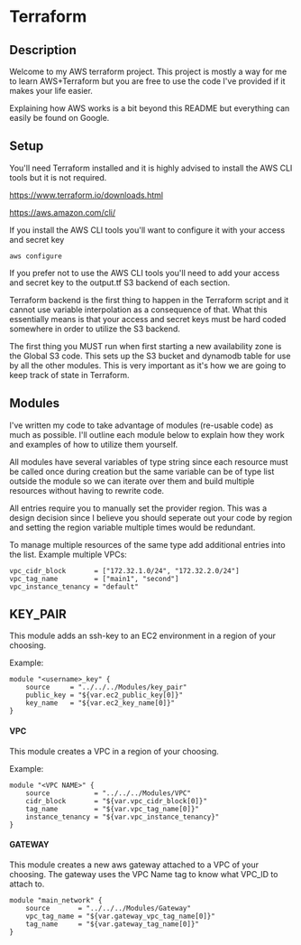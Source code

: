 # Terraform

## Description

Welcome to my AWS terraform project.  This project is mostly a way for me to learn AWS+Terraform but you are free to use the code I've provided if it makes your life easier.

Explaining how AWS works is a bit beyond this README but everything can easily be found on Google.

## Setup
You'll need Terraform installed and it is highly advised to install the AWS CLI tools but it is not required.

https://www.terraform.io/downloads.html

https://aws.amazon.com/cli/

If you install the AWS CLI tools you'll want to configure it with your access and secret key
```
aws configure
```
If you prefer not to use the AWS CLI tools you'll need to add your access and secret key to the output.tf S3 backend of each section.

Terraform backend is the first thing to happen in the Terraform script and it cannot use variable interpolation as a consequence of that.  What this essentially means is that your access and secret keys must be hard coded somewhere in order to utilize the S3 backend.

The first thing you MUST run when first starting a new availability zone is the Global S3 code.  This sets up the S3 bucket and dynamodb table for use by all the other modules.  This is very important as it's how we are going to keep track of state in Terraform.

## Modules
I've written my code to take advantage of modules (re-usable code) as much as possible.  I'll outline each module below to explain how they work and examples of how to utilize them yourself.

All modules have several variables of type string since each resource must be called once during creation but the same variable can be of type list outside the module so we can iterate over them and build multiple resources without having to rewrite code.

All entries require you to manually set the provider region.  This was a design decision since I believe you should seperate out your code by region and setting the region variable multiple times would be redundant.

To manage multiple resources of the same type add additional entries into the list.
Example multiple VPCs:
```
vpc_cidr_block       = ["172.32.1.0/24", "172.32.2.0/24"]
vpc_tag_name         = ["main1", "second"]
vpc_instance_tenancy = "default"
```

## KEY_PAIR
This module adds an ssh-key to an EC2 environment in a region of your choosing.

Example:
```
module "<username>_key" {
    source     = "../../../Modules/key_pair"
    public_key = "${var.ec2_public_key[0]}"
    key_name   = "${var.ec2_key_name[0]}"
}
```

#### VPC
This module creates a VPC in a region of your choosing.

Example:
```
module "<VPC NAME>" {
    source           = "../../../Modules/VPC"
    cidr_block       = "${var.vpc_cidr_block[0]}"
    tag_name         = "${var.vpc_tag_name[0]}"
    instance_tenancy = "${var.vpc_instance_tenancy}"
}
```

#### GATEWAY
This module creates a new aws gateway attached to a VPC of your choosing.  The gateway uses the VPC Name tag to know what VPC_ID to attach to.
```
module "main_network" {
    source       = "../../../Modules/Gateway"
    vpc_tag_name = "${var.gateway_vpc_tag_name[0]}"
    tag_name     = "${var.gateway_tag_name[0]}"
}
```